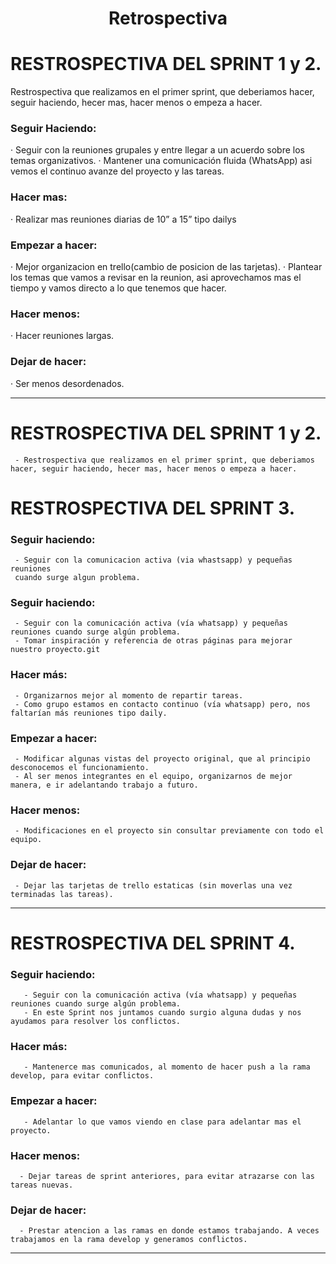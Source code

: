 <h1 align="center">Retrospectiva</h1>

# RESTROSPECTIVA DEL SPRINT 1 y 2.

Restrospectiva que realizamos en el primer sprint, que deberiamos hacer, seguir haciendo, hecer mas, hacer menos o empeza a hacer.

### Seguir Haciendo:

·  Seguir con la reuniones grupales y entre llegar a un acuerdo sobre los temas organizativos.
·  Mantener una comunicación fluida (WhatsApp) asi vemos el continuo avanze del proyecto y las tareas.

### Hacer mas:

· Realizar mas reuniones diarias de 10” a 15” tipo dailys

### Empezar a hacer:

· Mejor organizacion en trello(cambio de posicion de las tarjetas).
· Plantear los temas que vamos a revisar en la reunion, asi aprovechamos mas el tiempo y vamos directo a lo que tenemos que hacer.

### Hacer menos:

· Hacer reuniones largas.

### Dejar de hacer:

· Ser menos desordenados.

***********************************************************************************************************


# RESTROSPECTIVA DEL SPRINT 1 y 2.

     - Restrospectiva que realizamos en el primer sprint, que deberiamos hacer, seguir haciendo, hecer mas, hacer menos o empeza a hacer.

# RESTROSPECTIVA DEL SPRINT 3.

### Seguir haciendo: 
     - Seguir con la comunicacion activa (via whastsapp) y pequeñas reuniones
     cuando surge algun problema. 
### Seguir haciendo:
     - Seguir con la comunicación activa (vía whatsapp) y pequeñas reuniones cuando surge algún problema.
     - Tomar inspiración y referencia de otras páginas para mejorar nuestro proyecto.git 

### Hacer más:
     - Organizarnos mejor al momento de repartir tareas.
     - Como grupo estamos en contacto continuo (vía whatsapp) pero, nos faltarían más reuniones tipo daily.

### Empezar a hacer:
     - Modificar algunas vistas del proyecto original, que al principio desconocemos el funcionamiento.
     - Al ser menos integrantes en el equipo, organizarnos de mejor manera, e ir adelantando trabajo a futuro.

### Hacer menos:
     - Modificaciones en el proyecto sin consultar previamente con todo el equipo.

### Dejar de hacer:
     - Dejar las tarjetas de trello estaticas (sin moverlas una vez terminadas las tareas).


**********************************************************************************************************

# RESTROSPECTIVA DEL SPRINT 4.

### Seguir haciendo:
       - Seguir con la comunicación activa (vía whatsapp) y pequeñas reuniones cuando surge algún problema.
       - En este Sprint nos juntamos cuando surgio alguna dudas y nos ayudamos para resolver los conflictos.

### Hacer más:
       - Mantenerce mas comunicados, al momento de hacer push a la rama develop, para evitar conflictos.
     

### Empezar a hacer:
       - Adelantar lo que vamos viendo en clase para adelantar mas el proyecto. 
       
### Hacer menos:
      - Dejar tareas de sprint anteriores, para evitar atrazarse con las tareas nuevas.

### Dejar de hacer:
      - Prestar atencion a las ramas en donde estamos trabajando. A veces trabajamos en la rama develop y generamos conflictos.

*********************************************************************************************************


